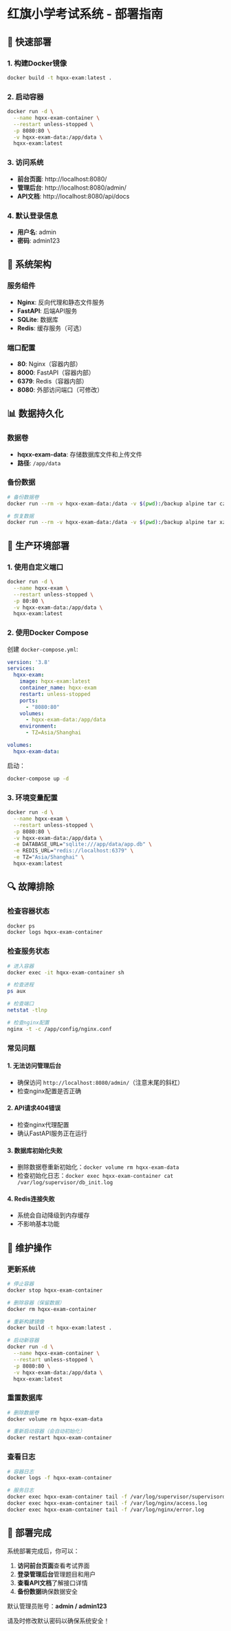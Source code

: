 # 红旗小学考试系统 - 部署指南

## 🎯 快速部署

### 1. 构建Docker镜像
```bash
docker build -t hqxx-exam:latest .
```

### 2. 启动容器
```bash
docker run -d \
  --name hqxx-exam-container \
  --restart unless-stopped \
  -p 8080:80 \
  -v hqxx-exam-data:/app/data \
  hqxx-exam:latest
```

### 3. 访问系统
- **前台页面**: http://localhost:8080/
- **管理后台**: http://localhost:8080/admin/
- **API文档**: http://localhost:8080/api/docs

### 4. 默认登录信息
- **用户名**: admin
- **密码**: admin123

## 🔧 系统架构

### 服务组件
- **Nginx**: 反向代理和静态文件服务
- **FastAPI**: 后端API服务
- **SQLite**: 数据库
- **Redis**: 缓存服务（可选）

### 端口配置
- **80**: Nginx（容器内部）
- **8000**: FastAPI（容器内部）
- **6379**: Redis（容器内部）
- **8080**: 外部访问端口（可修改）

## 📊 数据持久化

### 数据卷
- **hqxx-exam-data**: 存储数据库文件和上传文件
- **路径**: `/app/data`

### 备份数据
```bash
# 备份数据卷
docker run --rm -v hqxx-exam-data:/data -v $(pwd):/backup alpine tar czf /backup/hqxx-exam-backup.tar.gz -C /data .

# 恢复数据
docker run --rm -v hqxx-exam-data:/data -v $(pwd):/backup alpine tar xzf /backup/hqxx-exam-backup.tar.gz -C /data
```

## 🚀 生产环境部署

### 1. 使用自定义端口
```bash
docker run -d \
  --name hqxx-exam \
  --restart unless-stopped \
  -p 80:80 \
  -v hqxx-exam-data:/app/data \
  hqxx-exam:latest
```

### 2. 使用Docker Compose
创建 `docker-compose.yml`:
```yaml
version: '3.8'
services:
  hqxx-exam:
    image: hqxx-exam:latest
    container_name: hqxx-exam
    restart: unless-stopped
    ports:
      - "8080:80"
    volumes:
      - hqxx-exam-data:/app/data
    environment:
      - TZ=Asia/Shanghai

volumes:
  hqxx-exam-data:
```

启动：
```bash
docker-compose up -d
```

### 3. 环境变量配置
```bash
docker run -d \
  --name hqxx-exam \
  --restart unless-stopped \
  -p 8080:80 \
  -v hqxx-exam-data:/app/data \
  -e DATABASE_URL="sqlite:///app/data/app.db" \
  -e REDIS_URL="redis://localhost:6379" \
  -e TZ="Asia/Shanghai" \
  hqxx-exam:latest
```

## 🔍 故障排除

### 检查容器状态
```bash
docker ps
docker logs hqxx-exam-container
```

### 检查服务状态
```bash
# 进入容器
docker exec -it hqxx-exam-container sh

# 检查进程
ps aux

# 检查端口
netstat -tlnp

# 检查nginx配置
nginx -t -c /app/config/nginx.conf
```

### 常见问题

#### 1. 无法访问管理后台
- 确保访问 `http://localhost:8080/admin/`（注意末尾的斜杠）
- 检查nginx配置是否正确

#### 2. API请求404错误
- 检查nginx代理配置
- 确认FastAPI服务正在运行

#### 3. 数据库初始化失败
- 删除数据卷重新初始化：`docker volume rm hqxx-exam-data`
- 检查初始化日志：`docker exec hqxx-exam-container cat /var/log/supervisor/db_init.log`

#### 4. Redis连接失败
- 系统会自动降级到内存缓存
- 不影响基本功能

## 📝 维护操作

### 更新系统
```bash
# 停止容器
docker stop hqxx-exam-container

# 删除容器（保留数据）
docker rm hqxx-exam-container

# 重新构建镜像
docker build -t hqxx-exam:latest .

# 启动新容器
docker run -d \
  --name hqxx-exam-container \
  --restart unless-stopped \
  -p 8080:80 \
  -v hqxx-exam-data:/app/data \
  hqxx-exam:latest
```

### 重置数据库
```bash
# 删除数据卷
docker volume rm hqxx-exam-data

# 重新启动容器（会自动初始化）
docker restart hqxx-exam-container
```

### 查看日志
```bash
# 容器日志
docker logs -f hqxx-exam-container

# 服务日志
docker exec hqxx-exam-container tail -f /var/log/supervisor/supervisord.log
docker exec hqxx-exam-container tail -f /var/log/nginx/access.log
docker exec hqxx-exam-container tail -f /var/log/nginx/error.log
```

## 🎉 部署完成

系统部署完成后，你可以：

1. **访问前台页面**查看考试界面
2. **登录管理后台**管理题目和用户
3. **查看API文档**了解接口详情
4. **备份数据**确保数据安全

默认管理员账号：**admin / admin123**

请及时修改默认密码以确保系统安全！
